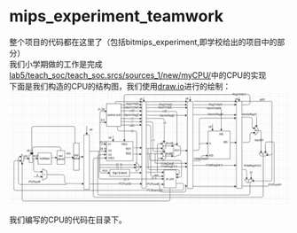 # mips_experiment_teamwork

整个项目的代码都在这里了（包括bitmips_experiment,即学校给出的项目中的部分）  
我们小学期做的工作是完成[lab5/teach_soc/teach_soc.srcs/sources_1/new/myCPU/](https://github.com/kindoms214/mips_experiment_teamwork/tree/master/lab5/teach_soc/teach_soc.srcs/sources_1/new/myCPU)中的CPU的实现  
下面是我们构造的CPU的结构图，我们使用[draw.io](https://app.diagrams.net/)进行的绘制：
![Image text](https://github.com/kindoms214/mips_experiment_teamwork/blob/master/git_temp.png)

我们编写的CPU的代码在目录下。
